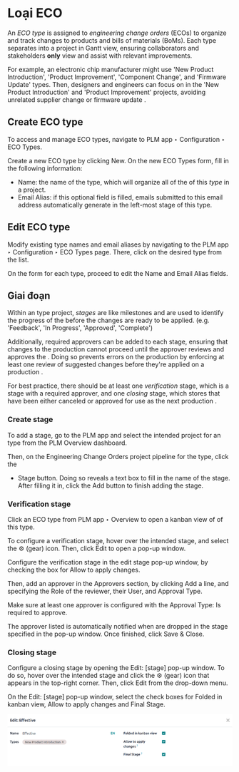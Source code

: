 # Loại ECO

An *ECO type* is assigned to *engineering change orders* (ECOs) to organize and track changes to
products and bills of materials (BoMs). Each  type separates  into a project in Gantt
view, ensuring collaborators and stakeholders **only** view and assist with relevant 
improvements.

For example, an electronic chip manufacturer might use 'New Product Introduction', 'Product
Improvement', 'Component Change', and 'Firmware Update'  types. Then, designers and engineers
can focus on  in the 'New Product Introduction' and 'Product Improvement' projects, avoiding
unrelated supplier change or firmware update .

## Create ECO type

To access and manage ECO types, navigate to PLM app ‣ Configuration ‣ ECO
Types.

Create a new ECO type by clicking New. On the new ECO Types form, fill in
the following information:

- Name: the name of the  type, which will organize all of the  of this *type*
  in a project.
- Email Alias: if this optional field is filled, emails submitted to this email address
  automatically generate  in the left-most stage of this  type.

## Edit ECO type

Modify existing  type names and email aliases by navigating to the PLM app ‣
Configuration ‣ ECO Types page. There, click on the desired  type from the list.

On the form for each  type, proceed to edit the Name and Email Alias
fields.

<a id="plm-eco-stage-config"></a>

## Giai đoạn

Within an  type project, *stages* are like milestones and are used to identify the progress of
the  before the changes are ready to be applied. (e.g. 'Feedback', 'In Progress', 'Approved',
'Complete')

Additionally, required approvers can be added to each stage, ensuring that changes to the production
 cannot proceed until the approver reviews and approves the . Doing so prevents errors on
the production  by enforcing at least one review of suggested changes before they're applied on
a production .

For best practice, there should be at least one *verification* stage, which is a stage with a
required approver, and one *closing* stage, which stores  that have been either canceled or
approved for use as the next production .

### Create stage

To add a stage, go to the PLM app and select the intended project for an  type
from the PLM Overview dashboard.

Then, on the Engineering Change Orders project pipeline for the  type, click the
+ Stage button. Doing so reveals a text box to fill in the name of the stage. After
filling it in, click the Add button to finish adding the stage.

### Verification stage

Click an ECO type from PLM app ‣ Overview to open a kanban view of  of this
type.

To configure a verification stage, hover over the intended stage, and select the ⚙️
(gear) icon. Then, click Edit to open a pop-up window.

Configure the verification stage in the edit stage pop-up window, by checking the box for
Allow to apply changes.

Then, add an approver in the Approvers section, by clicking Add a line, and
specifying the Role of the reviewer, their User, and Approval
Type.

Make sure at least one approver is configured with the Approval Type: Is
required to approve.

The approver listed is automatically notified when  are dropped in the stage specified in the
pop-up window. Once finished, click Save & Close.

### Closing stage

Configure a closing stage by opening the Edit: [stage] pop-up window. To do so, hover
over the intended stage and click the ⚙️ (gear) icon that appears in the top-right
corner. Then, click Edit from the drop-down menu.

On the Edit: [stage] pop-up window, select the check boxes for Folded in
kanban view, Allow to apply changes and Final Stage.

![Show configurations of the closing stage.](eco_type/closing-stage.png)
